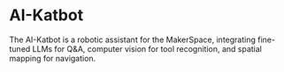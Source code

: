 # AI-Katbot
The AI-Katbot is a robotic assistant for the MakerSpace, integrating fine-tuned LLMs for Q&amp;A,  computer vision for tool recognition, and spatial mapping for navigation.
